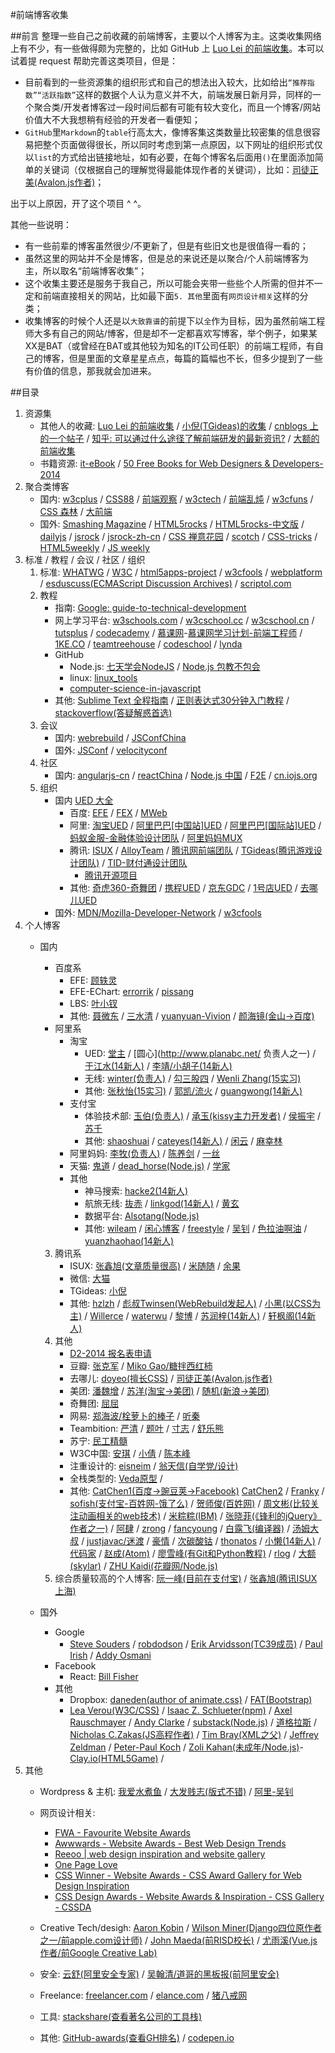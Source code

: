 #前端博客收集

##前言
整理一些自己之前收藏的前端博客，主要以个人博客为主。这类收集网络上有不少，有一些做得颇为完整的，比如 GitHub 上 [Luo Lei 的前端收集](https://github.com/foru17/front-end-collect)。本可以试着提 request 帮助完善这类项目，但是：

* 目前看到的一些资源集的组织形式和自己的想法出入较大，比如给出`“推荐指数”“活跃指数”`这样的数据个人认为意义并不大，前端发展日新月异，同样的一个聚合类/开发者博客过一段时间后都有可能有较大变化，而且一个博客/网站价值大不大我想稍有经验的开发者一看便知；
* `GitHub`里`Markdown`的`table`行高太大，像博客集这类数量比较密集的信息很容易把整个页面做得很长，所以同时考虑到第一点原因，以下网址的组织形式仅以`list`的方式给出链接地址，如有必要，在每个博客名后面用`()`在里面添加简单的关键词（仅根据自己的理解觉得最能体现作者的关键词），比如：[司徒正美(Avalon.js作者)](http://www.cnblogs.com/rubylouvre/)；

出于以上原因，开了这个项目 ^ ^。

其他一些说明：

* 有一些前辈的博客虽然很少/不更新了，但是有些旧文也是很值得一看的；
* 虽然这里的网站并不全是博客，但是总的来说还是以聚合/个人前端博客为主，所以取名“前端博客收集”；
* 这个收集主要还是服务于我自己，所以可能会夹带一些些个人所需的但并不一定和前端直接相关的网站，比如最下面`5. 其他`里面有`网页设计相关`这样的分类；
* 收集博客的时候个人还是以`大致靠谱`的前提下以`全`作为目标，因为虽然前端工程师大多有自己的网站/博客，但是却不一定都喜欢写博客，举个例子，如果某XX是BAT（或曾经在BAT或其他较为知名的IT公司任职）的前端工程师，有自己的博客，但是里面的文章星星点点，每篇的篇幅也不长，但多少提到了一些有价值的信息，那我就会加进来。

##目录

1. 资源集
	* 其他人的收藏: [Luo Lei 的前端收集](https://github.com/foru17/front-end-collect) / [小倪(TGideas)的收集](http://www.whycss.com/) / [cnblogs 上的一个帖子](http://www.cnblogs.com/jingangel/archive/2012/06/16/2551535.html) / [知乎: 可以通过什么途径了解前端研发的最新资讯?](http://www.zhihu.com/question/29940477/answer/46269351) / [大额的前端收集](http://www.cnblogs.com/skylar/p/front-end-resource-javascript.html)
	* 书籍资源: [it-eBook](http://it-ebooks.info/) / [50 Free Books for Web Designers & Developers-2014](http://speckyboy.com/2015/01/12/free-web-design-ebooks-2014/)
2. 聚合类博客
	* 国内: [w3cplus](http://www.w3cplus.com/) / [CSS88](http://www.css88.com/) / [前端观察](http://www.qianduan.net/) / [w3ctech](http://www.w3ctech.com/) / [前端乱炖](http://www.html-js.com/) / [w3cfuns](http://www.w3cfuns.com/) / [CSS 森林](http://www.cssforest.org/) / [大前端](http://www.daqianduan.com/)
	* 国外: [Smashing Magazine](http://www.smashingmagazine.com/) / [HTML5rocks](http://www.html5rocks.com/) / [HTML5rocks-中文版](http://www.html5rocks.com/zh/) / [dailyjs](http://dailyjs.com/) / [jsrock](http://jsrocks.org/) / [jsrock-zh-cn](http://jsrocks.org/cn/) / [CSS 禅意花园](http://www.csszengarden.com/) / [scotch](https://scotch.io/) / [CSS-tricks](https://css-tricks.com/) / [HTML5weekly](http://html5weekly.com/) / [JS weekly](http://javascriptweekly.com/)
3. 标准 / 教程 / 会议 / 社区 / 组织
	1. 标准: [WHATWG](https://whatwg.org/) / [W3C](https://www.w3.org) / [html5apps-project](http://html5apps-project.eu/) / [w3cfools](http://www.w3fools.com/) / [webplatform](http://www.webplatform.org/) / [esduscuss(ECMAScript Discussion Archives)](https://esdiscuss.org/) / [scriptol.com](http://www.scriptol.com/)
	2. 教程
		* 指南: [Google: guide-to-technical-development](https://www.google.com/about/careers/students/guide-to-technical-development.html)
		* 网上学习平台: [w3schools.com](http://www.w3schools.com/) / [w3cschool.cc](http://www.w3cschool.cc/) / [w3cschool.cn](http://www.w3cschool.cn/) / [tutsplus](http://tutsplus.com/) / [codecademy](http://www.codecademy.co) / [慕课网](http://www.imooc.com/)-[慕课网学习计划-前端工程师](http://www.imooc.com/course/programdetail/pid/32?from=itblog) / [1KE.CO](http://1ke.co/) / [teamtreehouse](https://teamtreehouse.com/) / [codeschool](https://www.codeschool.com/) / [lynda](http://www.lynda.com/)
		* GitHub
			* Node.js: [七天学会NodeJS](https://github.com/nqdeng/7-days-nodejs) / [Node.js 包教不包会](https://github.com/alsotang/node-lessons)
			* linux: [linux_tools](https://github.com/me115/linuxtools_rst)
			* [computer-science-in-javascript](https://github.com/nzakas/computer-science-in-javascript)
		* 其他: [Sublime Text 全程指南](http://zh.lucida.me/blog/sublime-text-complete-guide/) / [正则表达式30分钟入门教程](http://deerchao.net/tutorials/regex/regex.htm) / [stackoverflow(答疑解惑首选)](http://stackoverflow.com/)
	3. 会议
		* 国内: [webrebuild](http://www.webrebuild.org/) / [JSConfChina](http://jsconf.cn/)
		* 国外: [JSConf](http://jsconf.com/) / [velocityconf](http://velocityconf.com/)
	4. 社区
		* 国内: [angularjs-cn](http://angularjs.cn/) / [reactChina](http://react-china.org/) / [Node.js 中国](https://cnodejs.org/) / [F2E](http://www.f2e.im/) / [cn.iojs.org](http://cn.iojs.org/)
	5. 组织
		* 国内
			[UED 大全](http://rensanning.iteye.com/blog/1585046)
			* 百度: [EFE](http://efe.baidu.com) / [FEX](http://fex.baidu.com/) / [MWeb](http://mweb.baidu.com/)
			* 阿里: [淘宝UED](http://ued.taobao.org/blog/) / [阿里巴巴[中国站]UED](http://www.aliued.cn/) / [阿里巴巴[国际站]UED](http://www.aliued.com/) / [蚂蚁金服-金融体验设计团队](http://alipayifed.com) / [阿里妈妈MUX](http://mux.alimama.com/)
			* 腾讯: [ISUX](http://isux.tencent.com/) / [AlloyTeam](http://www.alloyteam.com/) / [腾讯网前端团队](http://qqfe.org/) / [TGideas(腾讯游戏设计团队)](http://tgideas.qq.com/) / [TID-财付通设计团队](http://tid.tenpay.com/)
				* [腾讯开源项目](http://tencentopen.github.io/)
			* 其他: [奇虎360-奇舞团](http://www.75team.com/) / [携程UED](http://ued.ctrip.com/blog/?cat=3) / [京东GDC](http://jdc.jd.com/about) / [1号店UED](http://ued.yhd.com/blog) / [去哪儿UED](http://ued.yhd.com/blog)
		* 国外: [MDN/Mozilla-Developer-Network](https://developer.mozilla.org) / [w3cfools](http://www.w3fools.com/)
4. 个人博客
	* 国内
		* 百度系
			* EFE: [顾轶灵](http://lync.in/)
			* EFE-EChart: [errorrik](http://hi.baidu.com/erik168) / [pissang](http://weibo.com/pissang)
			* LBS: [叶小钗](http://www.cnblogs.com/yexiaochai)
			* 其他: [聂微东](http://www.cnblogs.com/Darren_code/) / [三水清](http://js8.in/) / [yuanyuan-Vivion](http://www.bokeyy.com/) / [颜海镜(金山->百度)](http://yanhaijing.com/)
		* 阿里系
			* 淘宝
				* UED: [堂主](http://www.osmn00.com) / [圆心](http://www.planabc.net/ 负责人之一) / [于江水(14新人)](http://yujiangshui.com/) / [李靖/小胡子(14新人)](http://barretlee.com/)
				* 无线: [winter(负责人)](http://www.cnblogs.com/winter-cn) / [勾三股四](http://jiongks.name/about/) / [Wenli Zhang(15实习)](http://zhangwenli.com/)
				* 其他: [张秋怡(15实习)](http://joyeecheung.cnblogs.com/) / [郭凯/流火](http://www.benben.cc/) / [guangwong(14新人)](http://guangwong.com/)
			* 支付宝
				* 体验技术部: [玉伯(负责人)](http://lifesinger.github.com/) / [承玉(kissy主力开发者)](http://blog.yiminghe.me/) / [侯振宇](http://www.cnblogs.com/sskyy/) / [苏千](http://fengmk2.com/)
				* 其他: [shaoshuai](http://shaoshuai.me/) / [cateyes(14新人)](http://cateyes.blue/) / [闲云](http://hotoo.me/) / [麻幸林](http://www.hsinglin.com)
			* 阿里妈妈: [李牧(负责人)](http://limu.iteye.com/) / [陈养剑](http://cyj.me/about/) / [一丝](http://www.iyunlu.com/view/)
			* 天猫: [鬼道](http://luics.com/?from=inf&wvr=5&loc=infblog) / [dead_horse(Node.js)](https://github.com/dead-horse) / [学家](http://6174.github.io/)
			* 其他
				* 神马搜索: [hacke2(14新人)](http://www.hacke2.cn/)
				* 航旅无线: [抜赤](http://jayli.github.io/blog/) / [linkgod(14新人)](http://www.linkgod.net/) / [黄玄](http://huangxuan.me/)
				* 数据平台: [Alsotang(Node.js)](http://fxck.it)
				* 其他: [wileam](http://wileam.com/) / [闲心博客](http://sentsin.com/) / [freestyle](http://freestyle21.cn/about/) / [吴钊](http://www.neoease.com/) / [色拉油啊油](http://www.cnblogs.com/dolphinX/) / [yuanzhaohao(14新人)](http://www.yuanzhaohao.com/)
		3. 腾讯系
			* ISUX: [张鑫旭(文章质量很高)](http://www.zhangxinxu.com/) / [米随随](http://s5s5.me/) / [余果](http://yuguo.us/)
			* 微信: [大猫](http://bigc.at/)
			* TGideas: [小倪](http://www.smallni.com/about/)
			* 其他: [hzlzh](http://hzlzh.io/) / [彪叔Twinsen(WebRebuild发起人)](http://www.twinsenliang.net/) / [小黑(以CSS为主)](http://xiaoho.com/) / [Willerce](http://willerce.com/) / [waterwu](http://blog.waterwu.me/) / [黎博](http://www.mxgw.info/) / [苏润梓(14新人)](http://www.surunzi.com/) / [轩枫阁(14新人)](http://www.xuanfengge.com/)
		4. 其他
			* [D2-2014 报名表申请](https://github.com/soulteary/Get-D2-2014-Ticket/tree/master/tickets)
			* 豆瓣: [张克军](http://hikejun.com/) / [Miko Gao/糖拌西红柿](http://gaowhen.com/)
			* 去哪儿: [doyeo(擅长CSS)](http://blog.doyoe.com/) / [司徒正美(Avalon.js作者)](http://www.cnblogs.com/rubylouvre/)
			* 美团: [潘魏增](http://panweizeng.com/?from=inf&wvr=5&loc=infblog) / [苏洋(淘宝->美团)](http://www.soulteary.com/)	/ [随机(新浪->美团)](http://random.cnblogs.com)
			* 奇舞团: [屈屈](https://www.imququ.com/)
			* 网易: [郑海波/栓萝卜的棒子](http://leeluolee.github.io/) / [听秦](http://weibo.com/unbug)
			* Teambition: [严清](http://github.com/zensh) / [题叶](http://tiye.me) / [寸志](http://island205.com/) / [舒乐熊](http://sunebear.com/about)
			* 苏宁: [民工精髓](http://xufei.gitpress.org)
			* W3C中国: [安琪](http://weibo.com/angelatw3c) / [小倩](http://weibo.com/siusinng) / [陈本峰](http://weibo.com/chenbenfeng)
			* 注重设计的: [eisneim](http://eisneim.github.io/) / [翁天信(自学党/设计)](http://blog.dandyweng.com/)
			* 全栈类型的: [Veda原型](http://www.nowamagic.net/) /
			* 其他: [CatChen1(百度->豌豆荚->Facebook)](http://chinese.catchen.me/) [CatChen2](http://cathsfz.cnblogs.com/) / [Franky](http://www.cnblogs.com/_franky/) / [sofish(支付宝-百姓网-饿了么)](http://sofi.sh/) / [贺师俊(百姓网)](http://hax.iteye.com/) / [周文彬(比较关注动画相关的web技术)](http://www.zhouwenbin.com) / [米粽粽(IBM)](http://myst729.github.io/) / [张晓菲(《锋利的jQuery》作者之一)](http://shawphy.com/) / [阿肆](http://www.ivershuo.com/) / [zrong](http://zengrong.net/) / [fancyoung](http://fancyoung.com/) / [白露飞(编译器)](http://typeof.net/) / [汤姆大叔](http://www.cnblogs.com/TomXu) / [justjavac/迷渡](http://justjavac.com/) / [豪情](http://jikey.cnblogs.com/) / [次碳酸钴](http://www.web-tinker.com/) /  [thonatos](http://www.thonatos.com/blog) / [小懒(14新人)](http://laispace.com/) / [代码家](http://blog.daimajia.com/) / [赵成(Atom)](http://cheng.guru/) / [廖雪峰(有Git和Python教程)](http://www.liaoxuefeng.com/) / [rlog](http://rlog.cn/) / [大额(skylar)](http://www.cnblogs.com/) / [ZHU Kaidi(花瓣网/Node.js)](http://xcoder.in/)
		5. 综合质量较高的个人博客: [阮一峰(目前在支付宝)](http://www.ruanyifeng.com/blog/) / [张鑫旭(腾讯ISUX上海)](http://www.zhangxinxu.com/)

	* 国外
		* Google
			* [Steve Souders](http://www.stevesouders.com/) / [robdodson](http://robdodson.me/) / [Erik Arvidsson(TC39成员)](http://erik.eae.net) / [Paul Irish](http://www.paulirish.com/) / [Addy Osmani](http://addyosmani.com/blog/)
		* Facebook
			* React: [Bill Fisher](http://fisherwebdev.com/about)
		* 其他 		
			* Dropbox: [daneden(author of animate.css)](http://daneden.me/) / [FAT(Bootstrap)](http://byfat.xxx/)
			* [Lea Verou(W3C/CSS)](http://lea.verou.me/) / [Isaac Z. Schlueter(npm)](http://izs.me/) / [Axel Rauschmayer](http://www.2ality.com/) / [Andy Clarke](http://www.stuffandnonsense.co.uk/)
 / [substack(Node.js)](http://substack.net/) / [道格拉斯](http://www.crockford.com/) / [Nicholas C.Zakas(JS高程作者)](http://www.nczonline.net/) / [Tim Bray(XML之父)](http://www.tbray.org/ongoing/) / [Jeffrey Zeldman](http://www.zeldman.com/) / [Peter-Paul Koch](http://www.webstandards.org/about/members/ppk/) / [Zoli Kahan(未成年/Node.js)](https://github.com/Zolmeister)-[Clay.io(HTML5Game)](https://clay.io/) / 
5. 其他
	* Wordpress & 主机: [我爱水煮鱼](http://blog.wpjam.com/) / [大发贱志(版式不错)](http://fatesinger.com/) / [阿里-吴钊](http://www.neoease.com/)

	* 网页设计相关: 
		* [FWA - Favourite Website Awards](http://www.thefwa.com/)
		* [Awwwards - Website Awards - Best Web Design Trends](http://www.awwwards.com/)
		* [Reeoo | web design inspiration and website gallery](http://reeoo.com/)
		* [One Page Love](https://onepagelove.com/)
		* [CSS Winner - Website Awards - CSS Award Gallery for Web Design Inspiration](http://www.csswinner.com/)
		* [CSS Design Awards - Website Awards &amp; Inspiration - CSS Gallery - CSSDA](http://www.cssdesignawards.com/)
	* Creative Tech/desigh: [Aaron Kobin](http://www.aaronkoblin.com/) / [Wilson Miner(Django四位原作者之一/前apple.com设计师)](http://wilsonminer.com/) / [John Maeda(前RISD校长)](http://en.wikipedia.org/wiki/John_Maeda) / [尤雨溪(Vue.js作者/前Google Creative Lab)](http://evanyou.me/)
	* 安全: [云舒(阿里安全专家)](http://www.icylife.net/) / [吴翰清/道哥的黑板报(前阿里安全)](http://www1.taosay.net/)
	* Freelance: [freelancer.com](https://www.freelancer.com) / [elance.com](https://www.elance.com/) / [猪八戒网](http://www.zhubajie.com/)
	* 工具: [stackshare(查看著名公司的工具栈)](http://stackshare.io/)
	* 其他: [GitHub-awards(查看GH排名)](http://github-awards.com/) / [codepen.io](http://codepen.io/)















